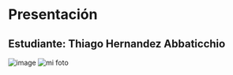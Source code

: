 # Presentación

## Estudiante: Thiago Hernandez Abbaticchio

![image](https://user-images.githubusercontent.com/82011983/114091730-665c4380-988f-11eb-879c-ca929ce739d7.png)
![mi foto](ThiagofotoLinkedIn.jpeg)
